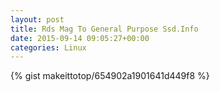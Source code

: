 ```yaml
---
layout: post                                                                                                              
title: Rds Mag To General Purpose Ssd.Info                                                                                                                       
date: 2015-09-14 09:05:27+00:00                                                                                                                        
categories: Linux                                                                                                                
---                                                                                                                              
```


{% gist makeittotop/654902a1901641d449f8 %}                                                                                                           

